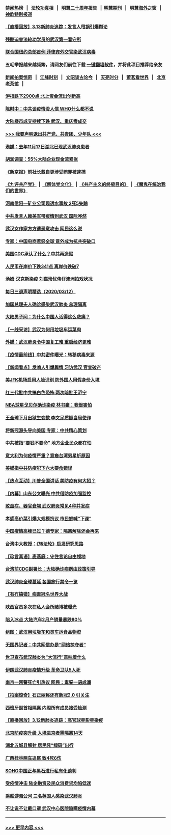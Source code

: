 #### [禁闻热榜](热点新闻.md?=0)  &nbsp;&nbsp;|&nbsp;&nbsp; [法轮功真相](https://github.com/gfw-breaker/truth/blob/master/README.md?=0) &nbsp;&nbsp;|&nbsp;&nbsp; [明慧二十周年报告](https://github.com/gfw-breaker/mh-reports/blob/master/README.md?=0) &nbsp;&nbsp;|&nbsp;&nbsp;[明慧期刊](https://github.com/gfw-breaker/mh-qikan) &nbsp;&nbsp;|&nbsp;&nbsp; [明慧海外之窗](https://github.com/gfw-breaker/mh-news/blob/master/README.md?=0) &nbsp;&nbsp;|&nbsp;&nbsp; [神韵特别报道](https://github.com/gfw-breaker/mh-news/blob/master/shenyun.md?=0)
#### [【直播回放】3.13新肺炎追踪：发言人甩锅引爆舆论](../pages/nsc413/n11938042.md?t=03132231) 
#### [残酷迫害法轮功学员的武汉第一看守所](../pages/nsc413/n11935225.md?t=03132231) 
#### [联合国纽约总部首例 菲律宾外交官染武汉病毒](../pages/nsc413/n11937995.md?t=03132231) 
#### 五毛举报越来越频繁，请网友们前往下载 [一键翻墙软件](https://github.com/gfw-breaker/ssr-accounts)，并将此项目推荐给亲友
#### [新闻拍案惊奇](https://github.com/gfw-breaker/banned-news/blob/master/pages/link4.md) &nbsp;&nbsp;|&nbsp;&nbsp; [江峰时刻](https://github.com/gfw-breaker/banned-news/blob/master/pages/link4.md) &nbsp;&nbsp;|&nbsp;&nbsp; [文昭谈古论今](https://github.com/gfw-breaker/banned-news/blob/master/pages/link4.md) &nbsp;&nbsp;|&nbsp;&nbsp; [天亮时分](https://github.com/gfw-breaker/banned-news/blob/master/pages/link4.md) &nbsp;&nbsp;|&nbsp;&nbsp; [萧茗看世界](https://github.com/gfw-breaker/banned-news/blob/master/pages/link4.md) &nbsp;&nbsp;|&nbsp;&nbsp; [北京老茶馆](https://github.com/gfw-breaker/banned-news/blob/master/pages/link4.md) &nbsp;&nbsp;|&nbsp;&nbsp; 
#### [沪指跌下2900点 北上资金流出创新高](../pages/nsc413/n11937855.md?t=03132231) 
#### [陈时中：中共谈疫情没人信 WHO什么都不说](../pages/nsc413/n11937929.md?t=03132231) 
#### [大陆楼市成交持续下跌 武汉、重庆零成交](../pages/nsc413/n11937577.md?t=03132231) 
#### [>>> 我要声明退出共产党、共青团、少年队 <<<](https://github.com/begood0513/goodnews/blob/master/quit/letter.md) 
#### [港媒：去年11月17日湖北已现武汉肺炎患者](../pages/nsc413/n11937669.md?t=03132231) 
#### [胡润调查：55%大陆企业现金流紧张](../pages/nsc413/n11937107.md?t=03132231) 
#### [《新京报》前社长戴自更涉受贿罪被逮捕](../pages/nsc413/n11937422.md?t=03132231) 
#### [《九评共产党》](https://github.com/begood0513/9ping.md/blob/master/README.md) &nbsp;|&nbsp; [《解体党文化》](../../../../jtdwh.md/blob/master/README.md)  &nbsp;|&nbsp; [《共产主义的终极目的》](../../../../gczydzjmd.md/blob/master/README.md) &nbsp;|&nbsp; [《魔鬼在统治我们的世界》](../../../../mgztzwmdsj.md/blob/master/README.md) 
#### [河南信阳一矿业公司现透水事故 2死5失踪](../pages/nsc413/n11937442.md?t=03132231) 
#### [中共发言人赖美军带疫情到武汉 国际哗然](../pages/nsc413/n11936484.md?t=03132231) 
#### [武汉女作家方方遭恶意攻击 网民这么说](../pages/nsc413/n11937048.md?t=03132231) 
#### [专家：中国电商惹怒全球 意外成为抗共突破口](../pages/nsc413/n11937116.md?t=03132231) 
#### [美国CDC承认了什么？中共再造假](../pages/nsc413/n11936666.md?t=03132231) 
#### [人民币在岸价下跌341点 离岸价跌破7](../pages/nsc413/n11936779.md?t=03132231) 
#### [汤姆·汉克斯染疫 刘嘉玲忧伟仔澳洲拍戏状况](../pages/nsc413/n11936606.md?t=03132231) 
#### [每日三退声明精选（2020/03/12）](../pages/nsc413/n11937149.md?t=03132231) 
#### [加国总理夫人确诊感染武汉肺炎 总理隔离](../pages/nsc413/n11936352.md?t=03132231) 
#### [大陆男子问：为什么中国人活得这么悲痛？](../pages/nsc413/n11935554.md?t=03132231) 
#### [【一线采访】武汉为何用垃圾车运菜肉](../pages/nsc413/n11936647.md?t=03132231) 
#### [外媒：武汉肺炎令中国复工难 重启经济更难](../pages/nsc413/n11936267.md?t=03132231) 
#### [【疫情最前线】中共密件曝光：转移病毒来源](../pages/nsc413/n11936342.md?t=03132231) 
#### [【新闻看点】发哨人引爆舆情 习访武汉 官宣破产](../pages/nsc413/n11936289.md?t=03132231) 
#### [美JFK机场启用人脸识别 防外国人用假身份入境](../pages/nsc413/n11936511.md?t=03132231) 
#### [红三代批中共搞白色恐怖 两次暗批王沪宁](../pages/nsc413/n11936325.md?t=03132231) 
#### [NBA球星戈贝尔确诊染疫 林书豪：我很害怕](../pages/nsc413/n11936430.md?t=03132231) 
#### [王全璋下月出狱生变数 李文足质疑当局使诈](../pages/nsc413/n11936535.md?t=03132231) 
#### [将新冠源头导向美国 专家：中共精心策划](../pages/nsc413/n11936432.md?t=03132231) 
#### [中共被指“要钱不要命” 地方企业民众都在怕](../pages/nsc413/n11936481.md?t=03132231) 
#### [意大利为何疫情严重？意裔台湾男星析原因](../pages/nsc413/n11936148.md?t=03132231) 
#### [美媒指中共防疫犯下六大要命错误](../pages/nsc413/n11936270.md?t=03132231) 
#### [【热点互动】川普全国讲话 美防疫有何大招？](../pages/nsc413/n11936288.md?t=03132231) 
#### [【内幕】山东公文曝光 中共借防疫加强监控](../pages/nsc413/n11934303.md?t=03132231) 
#### [败血症、器官衰竭 武汉肺炎常见4种并发症](../pages/nsc413/n11936256.md?t=03132231) 
#### [孝感高价菜引爆大规模抗议 市民怒喊“下课”](../pages/nsc413/n11936264.md?t=03132231) 
#### [中国疫情高峰已过？德专家：隔离解除还会再来](../pages/nsc413/n11935994.md?t=03132231) 
#### [台湾中大教授：《转法轮》启发研究思路](../pages/nsc413/n11936131.md?t=03132231) 
#### [【珍言真语】麦燕庭：守住言论自由领地](../pages/nsc413/n11936215.md?t=03132231) 
#### [台湾前CDC副署长：大陆确诊病例由政策引导](../pages/nsc413/n11935598.md?t=03132231) 
#### [武汉肺炎全球蔓延 各国旅行禁令一览](../pages/nsc413/n11936089.md?t=03132231) 
#### [【有冇搞错】病毒冠名世界大战](../pages/nsc413/n11936158.md?t=03132231) 
#### [陕西官员多次在私人会所赌博被曝光](../pages/nsc413/n11935782.md?t=03132231) 
#### [陷入冰点 大陆汽车2月产销量暴跌80%](../pages/nsc413/n11935943.md?t=03132231) 
#### [组图：武汉用垃圾车和灵车运食品物资](../pages/nsc413/n11935329.md?t=03132231) 
#### [无国界记者：中共网信办是“网络掠夺者”](../pages/nsc413/n11936021.md?t=03132231) 
#### [世卫宣布武汉肺炎为“大流行”意味着什么](../pages/nsc413/n11935933.md?t=03132231) 
#### [伊朗武汉肺炎疫情升级 革命卫队5人死](../pages/nsc413/n11935711.md?t=03132231) 
#### [南京一网警死亡引热议 网民：毒誓一语成谶](../pages/nsc413/n11935645.md?t=03132231) 
#### [【拍案惊奇】石正丽称还有新冠2.0 引关注](../pages/nsc413/n11934119.md?t=03132231) 
#### [西班牙副首相隔离 内阁所有成员接受检测](../pages/nsc413/n11935473.md?t=03132231) 
#### [【直播回放】3.12新肺炎追踪：高官球星影星染疫](../pages/nsc413/n11935368.md?t=03132231) 
#### [北京防疫突升级 入境进京者需隔离14天](../pages/nsc413/n11935042.md?t=03132231) 
#### [湖北五城县解封 居民凭“绿码”出行](../pages/nsc413/n11935249.md?t=03132231) 
#### [广西桂林两车追尾 致4死6伤](../pages/nsc413/n11935065.md?t=03132231) 
#### [SOHO中国正与黑石进行私有化谈判](../pages/nsc413/n11934453.md?t=03132231) 
#### [受疫情冲击 陆企融资及民众消费贷均陷低迷](../pages/nsc413/n11933676.md?t=03132231) 
#### [乘船游湄公河 三名英国人感染武汉肺炎](../pages/nsc413/n11935074.md?t=03132231) 
#### [不让说不让戴口罩 武汉中心医院隐瞒疫情内幕](../pages/nsc413/n11934980.md?t=03132231) 

----
#### [ >>> 更早内容 <<< ](../indexes/nsc413-earlier.md)
